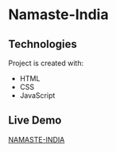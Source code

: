 # Namaste-India
## Technologies
Project is created with:
* HTML
* CSS
* JavaScript
## Live Demo
[NAMASTE-INDIA](https://namaste-india-harsha2-0.netlify.app/)
